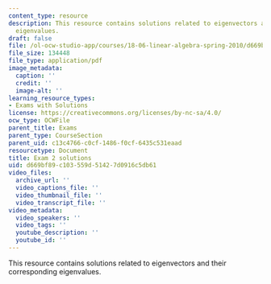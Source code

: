 ```yaml
---
content_type: resource
description: This resource contains solutions related to eigenvectors and their corresponding
  eigenvalues.
draft: false
file: /ol-ocw-studio-app/courses/18-06-linear-algebra-spring-2010/d669bf89c103559d51427d0916c5db61_MIT18_06S10_exam2_s10_soln.pdf
file_size: 134448
file_type: application/pdf
image_metadata:
  caption: ''
  credit: ''
  image-alt: ''
learning_resource_types:
- Exams with Solutions
license: https://creativecommons.org/licenses/by-nc-sa/4.0/
ocw_type: OCWFile
parent_title: Exams
parent_type: CourseSection
parent_uid: c13c4766-c0cf-1486-f0cf-6435c531eaad
resourcetype: Document
title: Exam 2 solutions
uid: d669bf89-c103-559d-5142-7d0916c5db61
video_files:
  archive_url: ''
  video_captions_file: ''
  video_thumbnail_file: ''
  video_transcript_file: ''
video_metadata:
  video_speakers: ''
  video_tags: ''
  youtube_description: ''
  youtube_id: ''
---
```

This resource contains solutions related to eigenvectors and their corresponding eigenvalues.